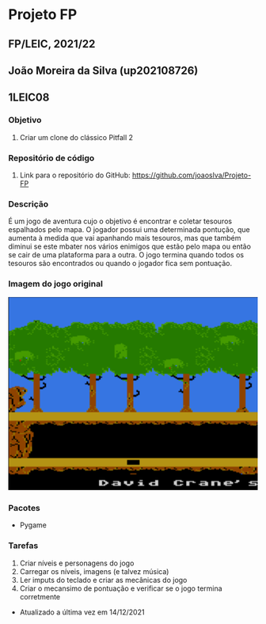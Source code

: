# Projeto FP
## FP/LEIC, 2021/22
## João Moreira da Silva (up202108726)
## 1LEIC08

### Objetivo

1. Criar um clone do clássico Pitfall 2

### Repositório de código

1) Link para o repositório do GitHub: https://github.com/joaoslva/Projeto-FP

### Descrição

É um jogo de aventura cujo o objetivo é encontrar e coletar tesouros espalhados pelo mapa. O jogador possui
uma determinada pontução, que aumenta à medida que vai apanhando mais tesouros, mas que também diminui se este mbater nos
vários enimigos que estão pelo mapa ou então se cair de uma plataforma para a outra. O jogo termina quando todos os tesouros
são encontrados ou quando o jogador fica sem pontuação.
### Imagem do jogo original

![UI](captura.png)

### Pacotes

- Pygame

### Tarefas

1. Criar níveis e personagens do jogo
2. Carregar os níveis, imagens (e talvez música)
3. Ler imputs do teclado e criar as mecânicas do jogo
4. Criar o mecansimo de pontuação e verificar se o jogo termina corretmente

- Atualizado a última vez em 14/12/2021
